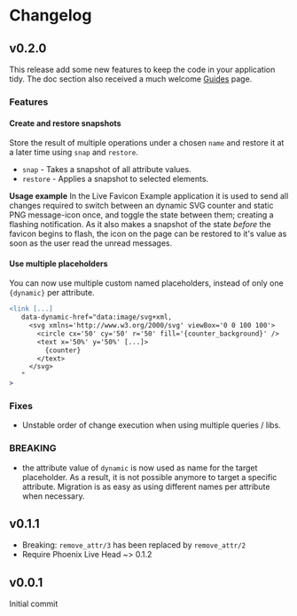 # Changelog

## v0.2.0
This release add some new features to keep the code in your application tidy. The doc 
section also received a much welcome [Guides](https://hexdocs.pm/phoenix_live_favicon/guides.html) page.

### Features
#### Create and restore snapshots
Store the result of multiple operations under a chosen `name` and restore it
at a later time using `snap` and `restore`.

* `snap` - Takes a snapshot of all attribute values.
* `restore` - Applies a snapshot to selected elements.

**Usage example**
In the Live Favicon Example application it is used to send all changes required to switch
between an dynamic SVG counter and static PNG message-icon once, and toggle the
state between them; creating a flashing notification. As it also makes a snapshot of the state
*before* the favicon begins to flash, the icon on the page can be restored to it's
value as soon as the user read the unread messages.

#### Use multiple placeholders
You can now use multiple custom named placeholders, instead of only one `{dynamic}` per attribute.

```diff
<link [...] 
   data-dynamic-href="data:image/svg+xml,
     <svg xmlns='http://www.w3.org/2000/svg' viewBox='0 0 100 100'> 
       <circle cx='50' cy='50' r='50' fill='{counter_background}' />
       <text x='50%' y='50%' [...]>
         {counter}
       </text>
     </svg>
   "
>
```

### Fixes
* Unstable order of change execution when using multiple queries / libs.

### BREAKING
* the attribute value of `dynamic` is now used as name for the target placeholder. As a result, it is not
possible anymore to target a specific attribute. Migration is as easy as using different names per attribute
when necessary.

## v0.1.1

* Breaking: `remove_attr/3` has been replaced by `remove_attr/2`
* Require Phoenix Live Head ~> 0.1.2

## v0.0.1
Initial commit
